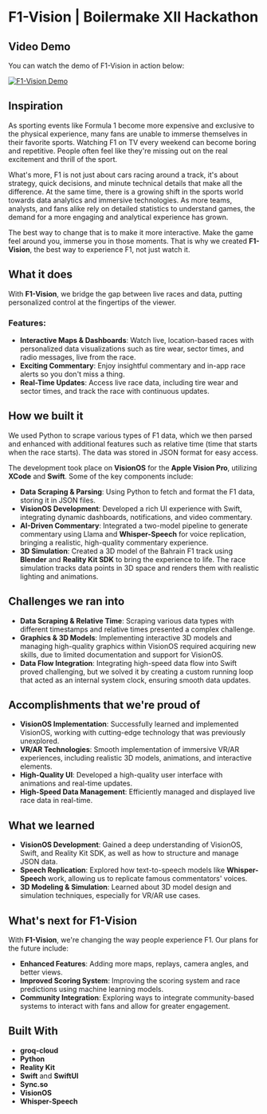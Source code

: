 # F1-Vision | Boilermake XII Hackathon

## Video Demo

You can watch the demo of F1-Vision in action below:

[![F1-Vision Demo](https://img.youtube.com/vi/LIaMqRZfTxU/0.jpg)](https://www.youtube.com/watch?v=LIaMqRZfTxU)

## Inspiration

As sporting events like Formula 1 become more expensive and exclusive to the physical experience, many fans are unable to immerse themselves in their favorite sports. Watching F1 on TV every weekend can become boring and repetitive. People often feel like they're missing out on the real excitement and thrill of the sport.

What's more, F1 is not just about cars racing around a track, it's about strategy, quick decisions, and minute technical details that make all the difference. At the same time, there is a growing shift in the sports world towards data analytics and immersive technologies. As more teams, analysts, and fans alike rely on detailed statistics to understand games, the demand for a more engaging and analytical experience has grown.

The best way to change that is to make it more interactive. Make the game feel around you, immerse you in those moments. That is why we created **F1-Vision**, the best way to experience F1, not just watch it.

## What it does

With **F1-Vision**, we bridge the gap between live races and data, putting personalized control at the fingertips of the viewer. 

### Features:
- **Interactive Maps & Dashboards**: Watch live, location-based races with personalized data visualizations such as tire wear, sector times, and radio messages, live from the race.
- **Exciting Commentary**: Enjoy insightful commentary and in-app race alerts so you don't miss a thing.
- **Real-Time Updates**: Access live race data, including tire wear and sector times, and track the race with continuous updates.

## How we built it

We used Python to scrape various types of F1 data, which we then parsed and enhanced with additional features such as relative time (time that starts when the race starts). The data was stored in JSON format for easy access.

The development took place on **VisionOS** for the **Apple Vision Pro**, utilizing **XCode** and **Swift**. Some of the key components include:
- **Data Scraping & Parsing**: Using Python to fetch and format the F1 data, storing it in JSON files.
- **VisionOS Development**: Developed a rich UI experience with Swift, integrating dynamic dashboards, notifications, and video commentary.
- **AI-Driven Commentary**: Integrated a two-model pipeline to generate commentary using Llama and **Whisper-Speech** for voice replication, bringing a realistic, high-quality commentary experience.
- **3D Simulation**: Created a 3D model of the Bahrain F1 track using **Blender** and **Reality Kit SDK** to bring the experience to life. The race simulation tracks data points in 3D space and renders them with realistic lighting and animations.

## Challenges we ran into

- **Data Scraping & Relative Time**: Scraping various data types with different timestamps and relative times presented a complex challenge.
- **Graphics & 3D Models**: Implementing interactive 3D models and managing high-quality graphics within VisionOS required acquiring new skills, due to limited documentation and support for VisionOS.
- **Data Flow Integration**: Integrating high-speed data flow into Swift proved challenging, but we solved it by creating a custom running loop that acted as an internal system clock, ensuring smooth data updates.

## Accomplishments that we're proud of

- **VisionOS Implementation**: Successfully learned and implemented VisionOS, working with cutting-edge technology that was previously unexplored.
- **VR/AR Technologies**: Smooth implementation of immersive VR/AR experiences, including realistic 3D models, animations, and interactive elements.
- **High-Quality UI**: Developed a high-quality user interface with animations and real-time updates.
- **High-Speed Data Management**: Efficiently managed and displayed live race data in real-time.

## What we learned

- **VisionOS Development**: Gained a deep understanding of VisionOS, Swift, and Reality Kit SDK, as well as how to structure and manage JSON data.
- **Speech Replication**: Explored how text-to-speech models like **Whisper-Speech** work, allowing us to replicate famous commentators' voices.
- **3D Modeling & Simulation**: Learned about 3D model design and simulation techniques, especially for VR/AR use cases.

## What's next for F1-Vision

With **F1-Vision**, we're changing the way people experience F1. Our plans for the future include:
- **Enhanced Features**: Adding more maps, replays, camera angles, and better views.
- **Improved Scoring System**: Improving the scoring system and race predictions using machine learning models.
- **Community Integration**: Exploring ways to integrate community-based systems to interact with fans and allow for greater engagement.

## Built With

- **groq-cloud**
- **Python**
- **Reality Kit**
- **Swift** and **SwiftUI**
- **Sync.so**
- **VisionOS**
- **Whisper-Speech** 
